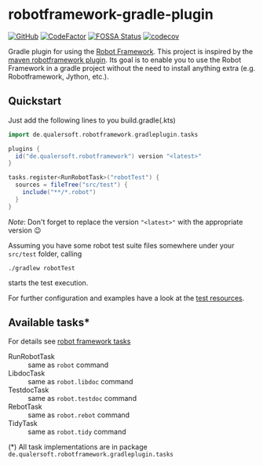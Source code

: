 robotframework-gradle-plugin
============================

[![GitHub](https://img.shields.io/github/license/qualersoft/robotframework-gradle-plugin)](https://github.com/qualersoft/robotframework-gradle-plugin/blob/master/LICENSE)
[![CodeFactor](https://www.codefactor.io/repository/github/qualersoft/robotframework-gradle-plugin/badge?s=2996b4322bfcdca3d8e6250191d67a1410cf3a16)](https://www.codefactor.io/repository/github/qualersoft/robotframework-gradle-plugin)
[![FOSSA Status](https://app.fossa.com/api/projects/git%2Bgithub.com%2Fqualersoft%2Frobot-gradle-plugin.svg?type=shield)](https://app.fossa.com/projects/git%2Bgithub.com%2Fqualersoft%2Frobot-gradle-plugin?ref=badge_shield)
[![codecov](https://codecov.io/gh/qualersoft/robotframework-gradle-plugin/branch/master/graph/badge.svg?token=Z5CT2C7LN1)](https://codecov.io/gh/qualersoft/robotframework-gradle-plugin)

Gradle plugin for using the [Robot Framework](https://robotframework.org/).
This project is inspired by the [maven robotframework plugin](https://github.com/robotframework/MavenPlugin).
Its goal is to enable you to use the Robot Framework in a gradle project without the need to install anything extra
(e.g. Robotframework, Jython, etc.).

Quickstart
----------
Just add the following lines to you build.gradle(.kts)
```groovy
import de.qualersoft.robotframework.gradleplugin.tasks

plugins {
  id("de.qualersoft.robotframework") version "<latest>"
}

tasks.register<RunRobotTask>("robotTest") {
  sources = fileTree("src/test") {
    include("**/*.robot")
  }
}
```
_Note_: Don't forget to replace the version `"<latest>"` with the appropriate version :wink:

Assuming you have some robot test suite files somewhere under your `src/test` folder, calling
```shell
./gradlew robotTest
```
starts the test execution.

For further configuration and examples have a look at the [test resources](src/funcTest/resources).

Available tasks*
---------------
For details see [robot framework tasks](http://robotframework.org/robotframework/#built-in-tools)
<dl>
  <dt>RunRobotTask</dt>
  <dd>same as <code>robot</code> command</dd>
  <dt>LibdocTask</dt>
  <dd>same as <code>robot.libdoc</code> command</dd>
  <dt>TestdocTask</dt>
  <dd>same as <code>robot.testdoc</code> command</dd>
  <dt>RebotTask</dt>
  <dd>same as <code>robot.rebot</code> command</dd>
  <dt>TidyTask</dt>
  <dd>same as <code>robot.tidy</code> command</dd>
</dl>

(*) All task implementations are in package `de.qualersoft.robotframework.gradleplugin.tasks`